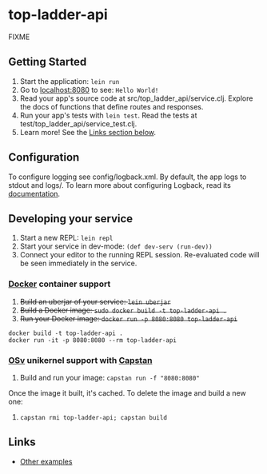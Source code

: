 # top-ladder-api

FIXME

## Getting Started

1. Start the application: `lein run`
2. Go to [localhost:8080](http://localhost:8080/) to see: `Hello World!`
3. Read your app's source code at src/top_ladder_api/service.clj. Explore the docs of functions
   that define routes and responses.
4. Run your app's tests with `lein test`. Read the tests at test/top_ladder_api/service_test.clj.
5. Learn more! See the [Links section below](#links).


## Configuration

To configure logging see config/logback.xml. By default, the app logs to stdout and logs/.
To learn more about configuring Logback, read its [documentation](http://logback.qos.ch/documentation.html).


## Developing your service

1. Start a new REPL: `lein repl`
2. Start your service in dev-mode: `(def dev-serv (run-dev))`
3. Connect your editor to the running REPL session.
   Re-evaluated code will be seen immediately in the service.

### [Docker](https://www.docker.com/) container support

1. ~~Build an uberjar of your service: `lein uberjar`~~
2. ~~Build a Docker image: `sudo docker build -t top-ladder-api .`~~
3. ~~Run your Docker image: `docker run -p 8080:8080 top-ladder-api`~~

```
docker build -t top-ladder-api .
docker run -it -p 8080:8080 --rm top-ladder-api
```

### [OSv](http://osv.io/) unikernel support with [Capstan](http://osv.io/capstan/)

1. Build and run your image: `capstan run -f "8080:8080"`

Once the image it built, it's cached.  To delete the image and build a new one:

1. `capstan rmi top-ladder-api; capstan build`


## Links
* [Other examples](https://github.com/pedestal/samples)

